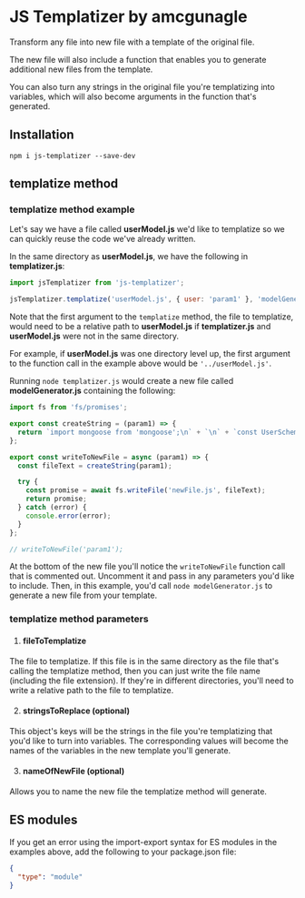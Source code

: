 # JS Templatizer by amcgunagle

Transform any file into new file with a template of the original file.

The new file will also include a function that enables you to generate additional new files from the template.

You can also turn any strings in the original file you're templatizing into variables, which will also become arguments in the function that's generated.

## Installation

`npm i js-templatizer --save-dev`

## templatize method

### templatize method example

Let's say we have a file called **userModel.js** we'd like to templatize so we can quickly reuse the code we've already written.

In the same directory as **userModel.js**, we have the following in **templatizer.js**:

```javascript
import jsTemplatizer from 'js-templatizer';

jsTemplatizer.templatize('userModel.js', { user: 'param1' }, 'modelGenerator');
```

Note that the first argument to the `templatize` method, the file to templatize, would need to be a relative path to **userModel.js** if **templatizer.js** and **userModel.js** were not in the same directory.

For example, if **userModel.js** was one directory level up, the first argument to the function call in the example above would be `'../userModel.js'`.

Running `node templatizer.js` would create a new file called **modelGenerator.js** containing the following:

```javascript
import fs from 'fs/promises';

export const createString = (param1) => {
  return `import mongoose from 'mongoose';\n` + `\n` + `const UserSchema = new mongoose.Schema({\n` + `  email: {\n` + `    type: String,\n` + `    required: true,\n` + `  },\n` + `  password: {\n` + `    type: String,\n` + `    required: true,\n` + `  },\n` + `  name: {\n` + `    type: String,\n` + `  },\n` + `  age: {\n` + `    type: Number,\n` + `  },\n` + `});\n` + `\n` + `const User = mongoose.model('${param1}', UserSchema);\n` + `export default User;\n`;
};

export const writeToNewFile = async (param1) => {
  const fileText = createString(param1);

  try {
    const promise = await fs.writeFile('newFile.js', fileText);
    return promise;
  } catch (error) {
    console.error(error);
  }
};

// writeToNewFile('param1');
```

At the bottom of the new file you'll notice the `writeToNewFile` function call that is commented out. Uncomment it and pass in any parameters you'd like to include. Then, in this example, you'd call `node modelGenerator.js` to generate a new file from your template.

### templatize method parameters

1. #### fileToTemplatize

The file to templatize. If this file is in the same directory as the file that's calling the templatize method, then you can just write the file name (including the file extension). If they're in different directories, you'll need to write a relative path to the file to templatize.

2. #### stringsToReplace (optional)

This object's keys will be the strings in the file you're templatizing that you'd like to turn into variables. The corresponding values will become the names of the variables in the new template you'll generate.

3. #### nameOfNewFile (optional)

Allows you to name the new file the templatize method will generate.

## ES modules

If you get an error using the import-export syntax for ES modules in the examples above, add the following to your package.json file:

```json
{
  "type": "module"
}
```
